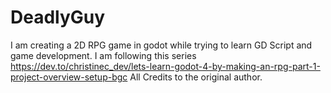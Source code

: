 # DeadlyGuy
I am creating a 2D RPG game in godot while trying to learn GD Script and game development. I am following this series
https://dev.to/christinec_dev/lets-learn-godot-4-by-making-an-rpg-part-1-project-overview-setup-bgc
All Credits to the original author.
